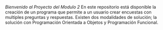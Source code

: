 *Bienvenido al Proyecto del Modulo 2*
En este repositorio está disponible la creación de un programa que permite a un usuario crear encuestas con multiples preguntas y respuestas. 
Existen dos modalidades de solución; la solución con Programación Orientada a Objetos y Programación Funcional. 
